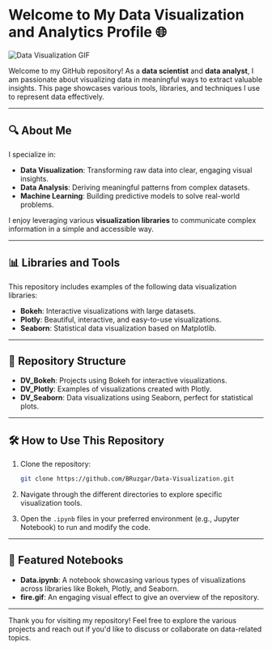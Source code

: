 # Welcome to My Data Visualization and Analytics Profile 🌐

![Data Visualization GIF](./Data-Visualization/fire.gif)

Welcome to my GitHub repository! As a **data scientist** and **data analyst**, I am passionate about visualizing data in meaningful ways to extract valuable insights. This page showcases various tools, libraries, and techniques I use to represent data effectively.

---

## 🔍 About Me

I specialize in:
- **Data Visualization**: Transforming raw data into clear, engaging visual insights.
- **Data Analysis**: Deriving meaningful patterns from complex datasets.
- **Machine Learning**: Building predictive models to solve real-world problems.
  
I enjoy leveraging various **visualization libraries** to communicate complex information in a simple and accessible way.

---

## 📊 Libraries and Tools

This repository includes examples of the following data visualization libraries:

- **Bokeh**: Interactive visualizations with large datasets.
- **Plotly**: Beautiful, interactive, and easy-to-use visualizations.
- **Seaborn**: Statistical data visualization based on Matplotlib.

---

## 📁 Repository Structure

- **DV_Bokeh**: Projects using Bokeh for interactive visualizations.
- **DV_Plotly**: Examples of visualizations created with Plotly.
- **DV_Seaborn**: Data visualizations using Seaborn, perfect for statistical plots.

---

## 🛠 How to Use This Repository

1. Clone the repository:

    ```bash
    git clone https://github.com/BRuzgar/Data-Visualization.git
    ```

2. Navigate through the different directories to explore specific visualization tools.
   
3. Open the `.ipynb` files in your preferred environment (e.g., Jupyter Notebook) to run and modify the code.

---

## 📂 Featured Notebooks

- **Data.ipynb**: A notebook showcasing various types of visualizations across libraries like Bokeh, Plotly, and Seaborn.  
- **fire.gif**: An engaging visual effect to give an overview of the repository.

---

Thank you for visiting my repository! Feel free to explore the various projects and reach out if you'd like to discuss or collaborate on data-related topics.
